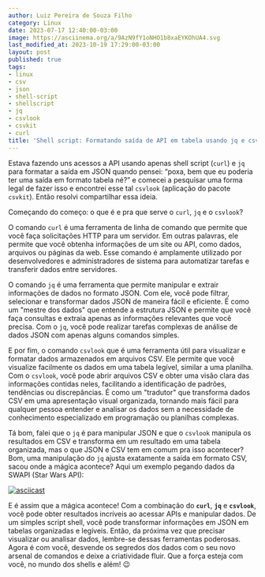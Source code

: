```yaml
---
author: Luiz Pereira de Souza Filho
category: Linux
date: 2023-07-17 12:40:00-03:00
image: https://asciinema.org/a/9AzN9fY1oNHO1b8xaEYKOhUA4.svg
last_modified_at: 2023-10-19 17:29:00-03:00
layout: post
published: true
tags:
- linux
- csv
- json
- shell-script
- shellscript
- jq
- csvlook
- csvkit
- curl
title: 'Shell script: Formatando saída de API em tabela usando jq e csvlook'
---
```


Estava fazendo uns acessos a API usando apenas shell script (`curl`) e `jq` para formatar a saída em JSON quando pensei: “poxa, bem que eu poderia ter uma saída em formato tabela né?” e comecei a pesquisar uma forma legal de fazer isso e encontrei esse tal `csvlook` (aplicação do pacote `csvkit`). Então resolvi compartilhar essa ideia.

Começando do começo: o que é e pra que serve o `curl`, `jq` e o `csvlook`?

O comando `curl` é uma ferramenta de linha de comando que permite que você faça solicitações HTTP para um servidor. Em outras palavras, ele permite que você obtenha informações de um site ou API, como dados, arquivos ou páginas da web. Esse comando é amplamente utilizado por desenvolvedores e administradores de sistema para automatizar tarefas e transferir dados entre servidores.

O comando `jq` é uma ferramenta que permite manipular e extrair informações de dados no formato JSON. Com ele, você pode filtrar, selecionar e transformar dados JSON de maneira fácil e eficiente. É como um "mestre dos dados" que entende a estrutura JSON e permite que você faça consultas e extraia apenas as informações relevantes que você precisa. Com o `jq`, você pode realizar tarefas complexas de análise de dados JSON com apenas alguns comandos simples.

E por fim, o comando `csvlook` que é uma ferramenta útil para visualizar e formatar dados armazenados em arquivos CSV. Ele permite que você visualize facilmente os dados em uma tabela legível, similar a uma planilha. Com o `csvlook`, você pode abrir arquivos CSV e obter uma visão clara das informações contidas neles, facilitando a identificação de padrões, tendências ou discrepâncias. É como um "tradutor" que transforma dados CSV em uma apresentação visual organizada, tornando mais fácil para qualquer pessoa entender e analisar os dados sem a necessidade de conhecimento especializado em programação ou planilhas complexas.

Tá bom, falei que o `jq` é para manipular JSON e que o `csvlook` manipula os resultados em CSV e transforma em um resultado em uma tabela organizada, mas o que JSON e CSV tem em comum pra isso acontecer? Bom, uma manipulação do `jq` ajusta exatamente a saída em formato CSV, sacou onde a mágica acontece? Aqui um exemplo pegando dados da SWAPI (Star Wars API):

[![asciicast](https://asciinema.org/a/9AzN9fY1oNHO1b8xaEYKOhUA4.svg)](https://asciinema.org/a/9AzN9fY1oNHO1b8xaEYKOhUA4)

E é assim que a mágica acontece! Com a combinação do **`curl`**, **`jq`** e **`csvlook`**, você pode obter resultados incríveis ao acessar APIs e manipular dados. De um simples script shell, você pode transformar informações em JSON em tabelas organizadas e legíveis. Então, da próxima vez que precisar visualizar ou analisar dados, lembre-se dessas ferramentas poderosas. Agora é com você, desvende os segredos dos dados com o seu novo arsenal de comandos e deixe a criatividade fluir. Que a força esteja com você, no mundo dos shells e além! 😉
